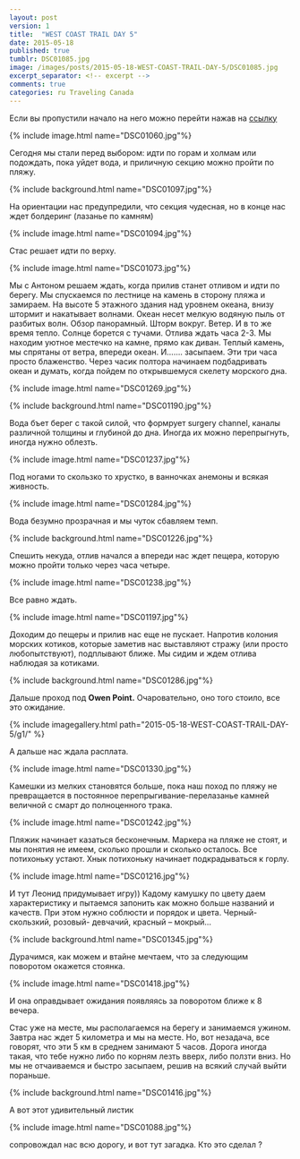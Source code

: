 ```yaml
---
layout: post
version: 1
title:  "WEST COAST TRAIL DAY 5"
date: 2015-05-18
published: true
tumblr: DSC01085.jpg
image: /images/posts/2015-05-18-WEST-COAST-TRAIL-DAY-5/DSC01085.jpg
excerpt_separator: <!-- excerpt -->
comments: true
categories: ru Traveling Canada
---
```


Если вы пропустили начало на него можно перейти нажав на [ссылку](/ru/traveling/canada/2015/05/14/WEST-COAST-TRAIL-DAY-1.html)

{% include image.html name="DSC01060.jpg"%}

Сегодня мы стали перед выбором: идти по горам и холмам или подождать, пока уйдет вода, и приличную секцию можно пройти по пляжу.
<!-- excerpt -->
{% include background.html name="DSC01097.jpg"%}

На ориентации нас предупредили, что секция чудесная, но в конце нас ждет болдеринг (лазанье по камням)

{% include image.html name="DSC01094.jpg"%}

Стас решает идти по верху.

{% include image.html name="DSC01073.jpg"%}

Мы с Антоном решаем ждать, когда прилив станет отливом и идти по берегу. Мы спускаемся по лестнице на камень в сторону пляжа и замираем. На высоте 5 этажного здания над уровнем океана, внизу штормит и накатывает волнами. Океан несет мелкую водяную пыль от разбитых волн. Обзор панорамный. Шторм вокруг. Ветер. И в то же время тепло. Солнце борется с тучами. Отлива ждать часа 2-3. Мы находим  уютное местечко на камне, прямо как диван.  Теплый камень, мы спрятаны от ветра, впереди океан. И……. засыпаем. Эти три часа просто блаженство. Через часик полтора начинаем подбадривать океан и думать, когда пойдем по открывшемуся скелету морского дна.

{% include image.html name="DSC01269.jpg"%}

{% include background.html name="DSC01190.jpg"%}

Вода бъет берег с такой силой, что формрует surgery channel, каналы различной толщины и глубиной до дна. Иногда их можно перепрыгнуть, иногда нужно облезть.

{% include image.html name="DSC01237.jpg"%}

Под ногами то скользко то хрустко, в ванночках анемоны и всякая живность.

{% include image.html name="DSC01284.jpg"%}

Вода безумно прозрачная и мы чуток сбавляем темп.

{% include background.html name="DSC01226.jpg"%}

Спешить некуда, отлив начался а впереди нас ждет пещера, которую можно пройти только через часа четыре.

{% include image.html name="DSC01238.jpg"%}

Все равно ждать.

{% include image.html name="DSC01197.jpg"%}

Доходим до пещеры и прилив нас еще не пускает. Напротив колония морских котиков, которые заметив нас выставляют стражу (или просто любопытствуют), подплывают ближе. Мы сидим и ждем отлива наблюдая за котиками.

{% include background.html name="DSC01286.jpg"%}

Дальше проход под  **Owen Point.**
Очаровательно, оно того стоило, все это ожидание.

{% include imagegallery.html path="2015-05-18-WEST-COAST-TRAIL-DAY-5/g1/" %}

А дальше нас ждала расплата.

{% include image.html name="DSC01330.jpg"%}

Камешки из мелких становятся больше, пока наш поход по пляжу не превращается в постоянное перепрыгивание-перелазанье камней величной с смарт до полноценного трака.

{% include image.html name="DSC01242.jpg"%}

Пляжик начинает казаться бесконечным. Маркера на пляже не стоят, и мы понятия не имеем, сколько прошли и сколько осталось. Все потихоньку устают. Хнык потихоньку начинает подкрадываться к горлу.

{% include image.html name="DSC01216.jpg"%}

И тут Леонид придумывает игру)) Кадому камушку по цвету даем характеристику и пытаемся запонить как можно больше названий и качеств. При этом нужно соблюсти и порядок и цвета. Черный-скользкий, розовый- девчачий, красный – мокрый…

{% include background.html name="DSC01345.jpg"%}

Дурачимся, как можем и втайне мечтаем, что за следующим поворотом окажется стоянка.

{% include image.html name="DSC01418.jpg"%}

И она оправдывает ожидания появляясь за поворотом ближе к 8 вечера.

Стас уже на месте, мы располагаемся на берегу и занимаемся ужином. Завтра нас ждет 5 километра и мы на месте. Но, вот незадача, все говорят, что эти 5 км в среднем занимают 5 часов. Дорога иногда такая, что тебе нужно либо по корням лезть вверх, либо ползти вниз. Но мы не отчаиваемся и быстро засыпаем, решив на всякий случай выйти пораньше.

{% include background.html name="DSC01416.jpg"%}

А вот этот удивительный листик

{% include image.html name="DSC01088.jpg"%}

сопровождал нас всю дорогу, и вот тут загадка. Кто это сделал ?
